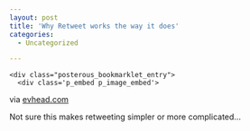 ```yaml
---
layout: post
title: 'Why Retweet works the way it does'
categories:
  - Uncategorized

---
```



    <div class="posterous_bookmarklet_entry">
      <div class='p_embed p_image_embed'>
<img alt="" src="https://docs.google.com/a/twitter.com/File?id=dgn9z2fz_14tz6gtghs_b" />
</div>


<div class="posterous_quote_citation">via <a href="http://evhead.com/2009/11/why-retweet-works-way-it-does.html">evhead.com</a></div>
    <p>Not sure this makes retweeting simpler or more complicated...</p></div>
  
